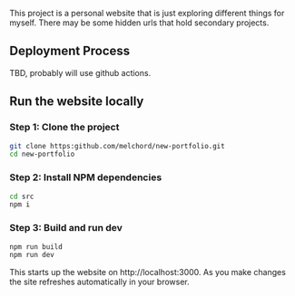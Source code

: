 This project is a personal website that is just exploring different things for myself. There may be some hidden urls that hold secondary projects.

## Deployment Process

TBD, probably will use github actions.

## Run the website locally

### Step 1: Clone the project
```sh
git clone https:github.com/melchord/new-portfolio.git
cd new-portfolio
```

### Step 2: Install NPM dependencies
```sh
cd src
npm i
```

### Step 3: Build and run dev
```sh
npm run build
npm run dev
```

This starts up the website on http://localhost:3000. As you make changes the site refreshes automatically in your browser.